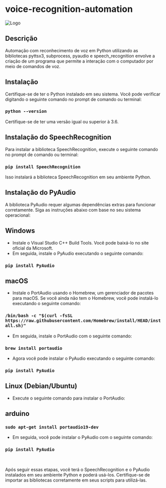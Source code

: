 # voice-recognition-automation

![Logo](https://firebasestorage.googleapis.com/v0/b/storage-1cbb2.appspot.com/o/Minimalist-BannerV2.png?alt=media&token=27299998-acf5-4edb-a34b-862622bf4718)

## Descrição
Automação com reconhecimento de voz em Python utilizando as bibliotecas pyttsx3, subprocess, pyaudio e speech_recognition envolve a criação de um programa que permite a interação com o computador por meio de comandos de voz.

## Instalação
Certifique-se de ter o Python instalado em seu sistema. Você pode verificar digitando o seguinte comando no prompt de comando ou terminal:

### `python --version`

Certifique-se de ter uma versão igual ou superior à 3.6.

## Instalação do SpeechRecognition
Para instalar a biblioteca SpeechRecognition, execute o seguinte comando no prompt de comando ou terminal:

### `pip install SpeechRecognition`

Isso instalará a biblioteca SpeechRecognition em seu ambiente Python.

## Instalação do PyAudio
A biblioteca PyAudio requer algumas dependências extras para funcionar corretamente. Siga as instruções abaixo com base no seu sistema operacional:

## Windows
* Instale o Visual Studio C++ Build Tools. Você pode baixá-lo no site oficial da Microsoft.
* Em seguida, instale o PyAudio executando o seguinte comando:

### `pip install PyAudio`

## macOS
* Instale o PortAudio usando o Homebrew, um gerenciador de pacotes para macOS. Se você ainda não tem o Homebrew, você pode instalá-lo executando o seguinte comando:

### `/bin/bash -c "$(curl -fsSL https://raw.githubusercontent.com/Homebrew/install/HEAD/install.sh)"`

* Em seguida, instale o PortAudio com o seguinte comando:

### `brew install portaudio`
* Agora você pode instalar o PyAudio executando o seguinte comando:

### `pip install PyAudio`

## Linux (Debian/Ubuntu)
* Execute o seguinte comando para instalar o PortAudio:

## arduino

### `sudo apt-get install portaudio19-dev`

* Em seguida, você pode instalar o PyAudio com o seguinte comando:

### `pip install PyAudio`

<br/>

Após seguir essas etapas, você terá o SpeechRecognition e o PyAudio instalados em seu ambiente Python e poderá usá-los. Certifique-se de importar as bibliotecas corretamente em seus scripts para utilizá-las.
